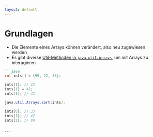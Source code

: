 ```yaml
---
layout: default
---
```


<Footer
    text="🎁 Objektorientierte Programmierung"
/>

# Grundlagen <SubHeading text="Arrays (3/3)"/>

<div class="grid grid-cols-12 gap-6">
<div class="col-span-6">

- Die Elemente eines Arrays können verändert, also neu zugewiesen werden
- Es gibt diverse [Util-Methoden in `java.util.Arrays`](https://docs.oracle.com/en/java/javase/22/docs/api/java.base/java/util/Arrays.html), um mit Arrays zu interagieren

</div>
<div class="col-span-6">

````md magic-move
```java
int ints[] = {99, 22, 33};

ints[1]; // 22
ints[1] = 42;
ints[1]; // 42

java.util.Arrays.sort(ints);

ints[0]; // 33
ints[1]; // 42
ints[2]; // 99


```
````

</div>
</div>

<PageNumber/>
